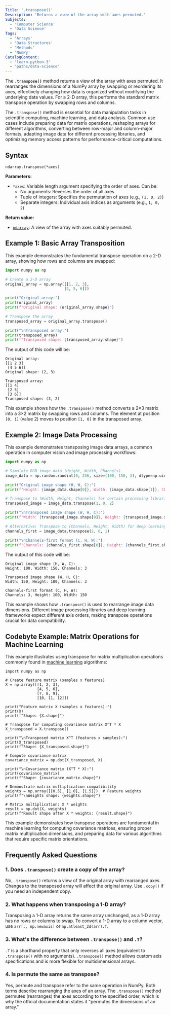 ```yaml
---
Title: '.transpose()'
Description: 'Returns a view of the array with axes permuted.'
Subjects:
  - 'Computer Science'
  - 'Data Science'
Tags:
  - 'Arrays'
  - 'Data Structures'
  - 'Methods'
  - 'NumPy'
CatalogContent:
  - 'learn-python-3'
  - 'paths/data-science'
---
```


The **`.transpose()`** method returns a view of the array with axes permuted. It rearranges the dimensions of a NumPy array by swapping or reordering its axes, effectively changing how data is organized without modifying the underlying data values. For a 2-D array, this performs the standard matrix transpose operation by swapping rows and columns.

The `.transpose()` method is essential for data manipulation tasks in scientific computing, machine learning, and data analysis. Common use cases include preparing data for matrix operations, reshaping arrays for different algorithms, converting between row-major and column-major formats, adapting image data for different processing libraries, and optimizing memory access patterns for performance-critical computations.

## Syntax

```pseudo
ndarray.transpose(*axes)
```

**Parameters:**

- `*axes`: Variable length argument specifying the order of axes. Can be:
  - No arguments: Reverses the order of all axes
  - Tuple of integers: Specifies the permutation of axes (e.g., `(1, 0, 2)`)
  - Separate integers: Individual axis indices as arguments (e.g., `1, 0, 2`)

**Return value:**

- [`ndarray`](https://www.codecademy.com/resources/docs/numpy/ndarray): A view of the array with axes suitably permuted.

## Example 1: Basic Array Transposition

This example demonstrates the fundamental transpose operation on a 2-D array, showing how rows and columns are swapped:

```py
import numpy as np

# Create a 2-D array
original_array = np.array([[1, 2, 3],
                          [4, 5, 6]])

print("Original array:")
print(original_array)
print(f"Original shape: {original_array.shape}")

# Transpose the array
transposed_array = original_array.transpose()

print("\nTransposed array:")
print(transposed_array)
print(f"Transposed shape: {transposed_array.shape}")
```

The output of this code will be:

```shell
Original array:
[[1 2 3]
 [4 5 6]]
Original shape: (2, 3)

Transposed array:
[[1 4]
 [2 5]
 [3 6]]
Transposed shape: (3, 2)
```

This example shows how the `.transpose()` method converts a 2×3 matrix into a 3×2 matrix by swapping rows and columns. The element at position `[0, 1]` (value 2) moves to position `[1, 0]` in the transposed array.

## Example 2: Image Data Processing

This example demonstrates transposing image data arrays, a common operation in computer vision and image processing workflows:

```py
import numpy as np

# Simulate RGB image data (Height, Width, Channels)
image_data = np.random.randint(0, 256, size=(100, 150, 3), dtype=np.uint8)

print("Original image shape (H, W, C):")
print(f"Height: {image_data.shape[0]}, Width: {image_data.shape[1]}, Channels: {image_data.shape[2]}")

# Transpose to (Width, Height, Channels) for certain processing libraries
transposed_image = image_data.transpose(1, 0, 2)

print("\nTransposed image shape (W, H, C):")
print(f"Width: {transposed_image.shape[0]}, Height: {transposed_image.shape[1]}, Channels: {transposed_image.shape[2]}")

# Alternative: Transpose to (Channels, Height, Width) for deep learning frameworks
channels_first = image_data.transpose(2, 0, 1)

print("\nChannels-first format (C, H, W):")
print(f"Channels: {channels_first.shape[0]}, Height: {channels_first.shape[1]}, Width: {channels_first.shape[2]}")
```

The output of this code will be:

```shell
Original image shape (H, W, C):
Height: 100, Width: 150, Channels: 3

Transposed image shape (W, H, C):
Width: 150, Height: 100, Channels: 3

Channels-first format (C, H, W):
Channels: 3, Height: 100, Width: 150
```

This example shows how `.transpose()` is used to rearrange image data dimensions. Different image processing libraries and deep learning frameworks expect different axis orders, making transpose operations crucial for data compatibility.

## Codebyte Example: Matrix Operations for Machine Learning

This example illustrates using transpose for matrix multiplication operations commonly found in [machine learning](https://www.codecademy.com/resources/docs/ai/machine-learning) algorithms:

```codebyte/python
import numpy as np

# Create feature matrix (samples x features)
X = np.array([[1, 2, 3],
              [4, 5, 6],
              [7, 8, 9],
              [10, 11, 12]])

print("Feature matrix X (samples x features):")
print(X)
print(f"Shape: {X.shape}")

# Transpose for computing covariance matrix X^T * X
X_transposed = X.transpose()

print("\nTransposed matrix X^T (features x samples):")
print(X_transposed)
print(f"Shape: {X_transposed.shape}")

# Compute covariance matrix
covariance_matrix = np.dot(X_transposed, X)

print("\nCovariance matrix (X^T * X):")
print(covariance_matrix)
print(f"Shape: {covariance_matrix.shape}")

# Demonstrate matrix multiplication compatibility
weights = np.array([[0.5], [1.0], [1.5]])  # Feature weights
print(f"\nWeights shape: {weights.shape}")

# Matrix multiplication: X * weights
result = np.dot(X, weights)
print(f"Result shape after X * weights: {result.shape}")
```

This example demonstrates how transpose operations are fundamental in machine learning for computing covariance matrices, ensuring proper matrix multiplication dimensions, and preparing data for various algorithms that require specific matrix orientations.

## Frequently Asked Questions

### 1. Does `.transpose()` create a copy of the array?

No, `.transpose()` returns a view of the original array with rearranged axes. Changes to the transposed array will affect the original array. Use `.copy()` if you need an independent copy.

### 2. What happens when transposing a 1-D array?

Transposing a 1-D array returns the same array unchanged, as a 1-D array has no rows or columns to swap. To convert a 1-D array to a column vector, use `arr[:, np.newaxis]` or `np.atleast_2d(arr).T`.

### 3. What's the difference between `.transpose()` and `.T`?

`.T` is a shorthand property that only reverses all axes (equivalent to `.transpose()` with no arguments). `.transpose()` method allows custom axis specifications and is more flexible for multidimensional arrays.

### 4. Is permute the same as transpose?

Yes, permute and transpose refer to the same operation in NumPy. Both terms describe rearranging the axes of an array. The `.transpose()` method permutes (rearranges) the axes according to the specified order, which is why the official documentation states it "permutes the dimensions of an array."
